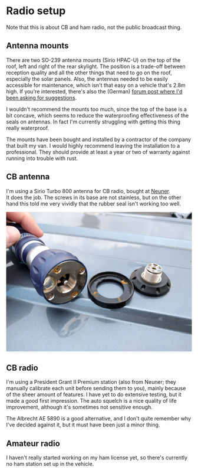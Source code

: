 # Radio setup

Note that this is about CB and ham radio, not the public broadcast thing.

## Antenna mounts

There are two SO-239 antenna mounts (Sirio HPAC-U) on the top of the roof, left and right of the rear skylight. 
The position is a trade-off between reception quality and all the other things that need to go on the roof, especially the solar panels. 
Also, the antennas needed to be easily accessible for maintenance, which isn't that easy on a vehicle that's 2.8m high. 
If you're interested, there's also the (German) [forum post where I'd been asking for suggestions](https://www.funkbasis.de/viewtopic.php?f=47&t=45253).

I wouldn't recommend the mounts too much, since the top of the base is a bit concave, which seems to reduce the waterproofing effectiveness of the seals on antennas. 
In fact I'm currently struggling with getting this thing really waterproof.

The mounts have been bought and installed by a contractor of the company that built my van. 
I would highly recommend leaving the installation to a professional. 
They should provide at least a year or two of warranty against running into trouble with rust.

## CB antenna

I'm using a Sirio Turbo 800 antenna for CB radio, bought at [Neuner](https://www.pmr-funkgeraete.de/).  
It does the job. 
The screws in its base are not stainless, but on the other hand this told me very vividly that the rubber seal isn't working too well.

![mount and rusty antenna](img/IMG_20180516_182524.jpg)

## CB radio

I'm using a President Grant II Premium station (also from Neuner; they manually calibrate each unit before sending them to you), mainly because of the sheer amount of features. 
I have yet to do extensive testing, but it made a good first impression. 
The auto squelch is a nice quality of life improvement, although it's sometimes not sensitive enough.

The Albrecht AE 5890 is a good alternative, and I don't quite remember why I've decided against it, but it must have been just a minor thing.

## Amateur radio

I haven't really started working on my ham license yet, so there's currently no ham station set up in the vehicle.

